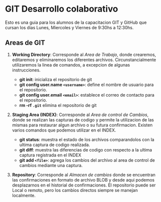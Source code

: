 # GIT Desarrollo colaborativo

Esto es una guia para los alumnos de la capacitacion GIT y GitHub que cursan los dias Lunes, Miercoles y Viernes de 9:30hs a 12:30hs.

## Areas de GIT

1. __Working Directory__: Corresponde al _Area de Trabajo_, donde crearemos, editaremos y eliminaremos los diferentes archivos. Circunstancialmente utilizaremos la linea de comandos, a excepcion de algunas instrucciones.

    * __git init__: inicializa el repositorio de git
    * __git config user.name `<username>`__: define el nombre de usuario para el repositorio.
    * __git config user.email `<email>`__: establece el correo de contacto para el repositorio.
    * __rm -rf `.git`__ elimina el repositorio de git

1. __Staging Area (INDEX)__: Corresponde al _Area de control de Cambios_, donde se realizan las capturas de codigo y permite la utilizacion de las mismas para restaurar algun archivo o su futura confirmacion. Existen varios comandos que podemos utilizar en el INDEX.

    * __git status__: muestra el estado de los archivos comparandolos con la ultima captura de codigo realizada.
    * __git diff__: muestra las diferencias de codigo con respecto a la ultima captura registrada en el INDEX
    * __git add `<file>`__: agrega los cambios del archivo al area de control de cambios mediante una captura.

1. __Repository__: Corresponde al _Almacen de cambios_ donde se encuentran las confirmaciones en formato de archivo BLOB y desde aqui podemos desplazarnos en el historial de confirmaciones. El repositorio puede ser Local o remoto, pero los cambios directos siempre se manejan localmente.
